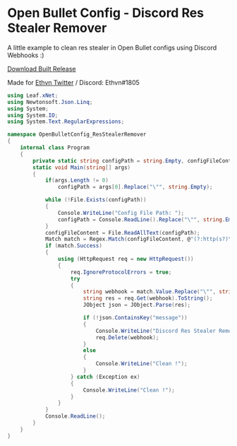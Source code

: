 # Open Bullet Config - Discord Res Stealer Remover

A little example to clean res stealer in Open Bullet configs using Discord Webhooks :)

[Download Built Release](https://github.com/HideakiAtsuyo/Open_Bullet_Config-Discord_Res_Stealer_Remover/releases/download/1.0/Debug.rar)

Made for [Ethvn Twitter](https://twitter.com/3thvn_) / Discord: Ethvn#1805

```cs
using Leaf.xNet;
using Newtonsoft.Json.Linq;
using System;
using System.IO;
using System.Text.RegularExpressions;

namespace OpenBulletConfig_ResStealerRemover
{
    internal class Program
    {
        private static string configPath = string.Empty, configFileContent = string.Empty;
        static void Main(string[] args)
        {
            if(args.Length != 0)
                configPath = args[0].Replace("\"", string.Empty);

            while (!File.Exists(configPath))
            {
                Console.WriteLine("Config File Path: ");
                configPath = Console.ReadLine().Replace("\"", string.Empty);
            }
            configFileContent = File.ReadAllText(configPath);
            Match match = Regex.Match(configFileContent, @"(?:http(s?)\:\/\/)(?:canary.|ptb.)?(?:discord|discordapp).com\/api\/webhooks\/\d*\/.*");
            if (match.Success)
            {
                using (HttpRequest req = new HttpRequest())
                {
                    req.IgnoreProtocolErrors = true;
                    try
                    {
                        string webhook = match.Value.Replace("\"", string.Empty).Split(' ')[0];
                        string res = req.Get(webhook).ToString();
                        JObject json = JObject.Parse(res);

                        if (!json.ContainsKey("message"))
                        {
                            Console.WriteLine("Discord Res Stealer Removed !");
                            req.Delete(webhook);
                        }
                        else
                        {
                            Console.WriteLine("Clean !");
                        }
                    } catch (Exception ex)
                    {
                        Console.WriteLine("Clean !");
                    }
                }
            }
            Console.ReadLine();
        }
    }
}
```
